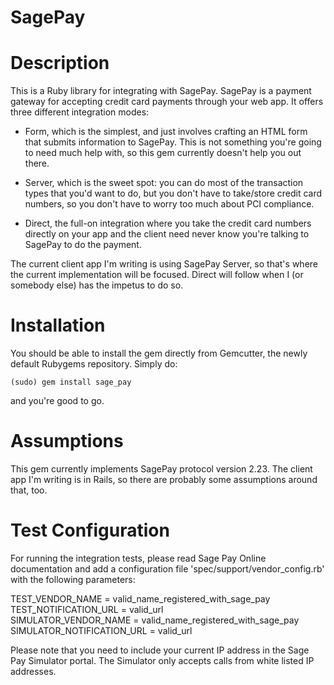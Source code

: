 SagePay
=======

# Description

This is a Ruby library for integrating with SagePay. SagePay is a payment
gateway for accepting credit card payments through your web app. It offers
three different integration modes:

* Form, which is the simplest, and just involves crafting an HTML form that
  submits information to SagePay. This is not something you're going to need
  much help with, so this gem currently doesn't help you out there.

* Server, which is the sweet spot: you can do most of the transaction types
  that you'd want to do, but you don't have to take/store credit card numbers,
  so you don't have to worry too much about PCI compliance.

* Direct, the full-on integration where you take the credit card numbers
  directly on your app and the client need never know you're talking to
  SagePay to do the payment.

The current client app I'm writing is using SagePay Server, so that's where
the current implementation will be focused. Direct will follow when I (or
somebody else) has the impetus to do so.

# Installation

You should be able to install the gem directly from Gemcutter, the newly
default Rubygems repository. Simply do:

    (sudo) gem install sage_pay

and you're good to go.

# Assumptions

This gem currently implements SagePay protocol version 2.23. The client app
I'm writing is in Rails, so there are probably some assumptions around that,
too.

# Test Configuration

For running the integration tests, please read Sage Pay Online documentation and add 
a configuration file 'spec/support/vendor_config.rb' with the following parameters:

TEST_VENDOR_NAME = valid_name_registered_with_sage_pay <br />
TEST_NOTIFICATION_URL = valid_url <br />
SIMULATOR_VENDOR_NAME = valid_name_registered_with_sage_pay <br />
SIMULATOR_NOTIFICATION_URL = valid_url <br />

Please note that you need to include your current IP address in the Sage Pay Simulator portal.
The Simulator only accepts calls from white listed IP addresses.
